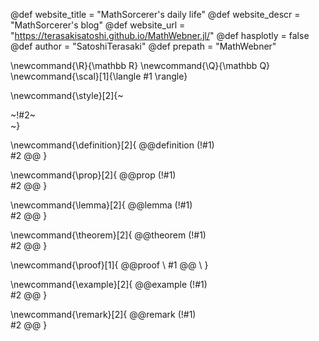 <!-----------------------------------------------------
Add here global page variables to use throughout your
website.
The website_* must be defined for the RSS to work
------------------------------------------------------->
@def website_title = "MathSorcerer's daily life"
@def website_descr = "MathSorcerer's blog"
@def website_url   = "https://terasakisatoshi.github.io/MathWebner.jl/"
@def hasplotly = false
@def author = "SatoshiTerasaki"
@def prepath = "MathWebner"
<!-----------------------------------------------------
Add here global latex commands to use throughout your
pages. It can be math commands but does not need to be.
For instance:
* \newcommand{\phrase}{This is a long phrase to copy.}
------------------------------------------------------->
\newcommand{\R}{\mathbb R}
\newcommand{\Q}{\mathbb Q}
\newcommand{\scal}[1]{\langle #1 \rangle}


<!-- Put a box around something and pass some css styling to the box
(useful for images for instance) e.g. :
\style{width:80%;}{![](path/to/img.png)} -->
\newcommand{\style}[2]{~~~<div style="!#1;margin-left:auto;margin-right:auto;">~~~!#2~~~</div>~~~}

\newcommand{\definition}[2]{
@@definition (!#1) \
#2
@@
}

\newcommand{\prop}[2]{
@@prop (!#1) \
#2
@@
}

\newcommand{\lemma}[2]{
@@lemma (!#1) \
#2
@@
}

\newcommand{\theorem}[2]{
@@theorem (!#1) \
#2
@@
}

\newcommand{\proof}[1]{
@@proof \\
#1
@@
\\
}

\newcommand{\example}[2]{
@@example (!#1) \
#2
@@
}

\newcommand{\remark}[2]{
@@remark (!#1) \
#2
@@
}
